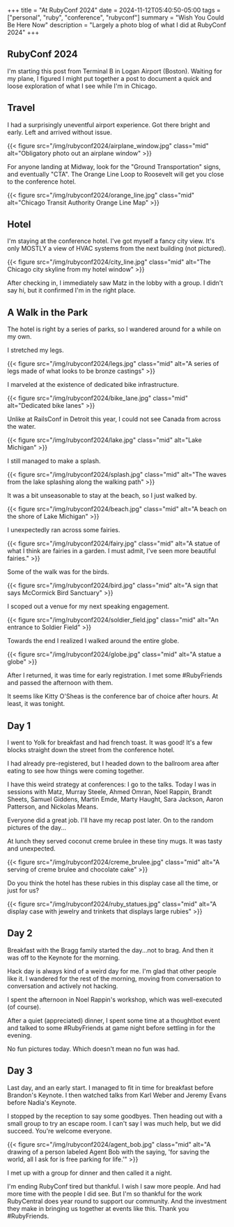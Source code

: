 +++
title = "At RubyConf 2024"
date = 2024-11-12T05:40:50-05:00
tags = ["personal", "ruby", "conference", "rubyconf"]
summary = "Wish You Could Be Here Now"
description = "Largely a photo blog of what I did at RubyConf 2024"
+++

## RubyConf 2024

I'm starting this post from Terminal B in Logan Airport (Boston). Waiting for my plane, I figured I might put together a post to document a quick and loose exploration of what I see while I'm in Chicago.

## Travel

I had a surprisingly uneventful airport experience. Got there bright and early. Left and arrived without issue.

{{< figure src="/img/rubyconf2024/airplane_window.jpg" class="mid" alt="Obligatory photo out an airplane window" >}}

For anyone landing at Midway, look for the "Ground Transportation" signs, and eventually "CTA". The Orange Line Loop to Roosevelt will get you close to the conference hotel.

{{< figure src="/img/rubyconf2024/orange_line.jpg" class="mid" alt="Chicago Transit Authority Orange Line Map" >}}

## Hotel

I'm staying at the conference hotel. I've got myself a fancy city view. It's only MOSTLY a view of HVAC systems from the next building (not pictured).

{{< figure src="/img/rubyconf2024/city_line.jpg" class="mid" alt="The Chicago city skyline from my hotel window" >}}

After checking in, I immediately saw Matz in the lobby with a group. I didn't say hi, but it confirmed I'm in the right place.

## A Walk in the Park

The hotel is right by a series of parks, so I wandered around for a while on my own.

I stretched my legs.

{{< figure src="/img/rubyconf2024/legs.jpg" class="mid" alt="A series of legs made of what looks to be bronze castings" >}}

I marveled at the existence of dedicated bike infrastructure.

{{< figure src="/img/rubyconf2024/bike_lane.jpg" class="mid" alt="Dedicated bike lanes" >}}

Unlike at RailsConf in Detroit this year, I could not see Canada from across the water.

{{< figure src="/img/rubyconf2024/lake.jpg" class="mid" alt="Lake Michigan" >}}

I still managed to make a splash.

{{< figure src="/img/rubyconf2024/splash.jpg" class="mid" alt="The waves from the lake splashing along the walking path" >}}

It was a bit unseasonable to stay at the beach, so I just walked by.

{{< figure src="/img/rubyconf2024/beach.jpg" class="mid" alt="A beach on the shore of Lake Michigan" >}}

I unexpectedly ran across some fairies.

{{< figure src="/img/rubyconf2024/fairy.jpg" class="mid" alt="A statue of what I think are fairies in a garden. I must admit, I've seen more beautiful fairies." >}}

Some of the walk was for the birds.

{{< figure src="/img/rubyconf2024/bird.jpg" class="mid" alt="A sign that says McCormick Bird Sanctuary" >}}

I scoped out a venue for my next speaking engagement.

{{< figure src="/img/rubyconf2024/soldier_field.jpg" class="mid" alt="An entrance to Soldier Field" >}}

Towards the end I realized I walked around the entire globe.

{{< figure src="/img/rubyconf2024/globe.jpg" class="mid" alt="A statue a globe" >}}

After I returned, it was time for early registration. I met some #RubyFriends and passed the afternoon with them.

It seems like Kitty O'Sheas is the conference bar of choice after hours. At least, it was tonight.

## Day 1

I went to Yolk for breakfast and had french toast. It was good! It's a few blocks straight down the street from the conference hotel.

I had already pre-registered, but I headed down to the ballroom area after eating to see how things were coming together.

I have this weird strategy at conferences: I go to the talks. Today I was in sessions with Matz, Murray Steele, Ahmed Omran, Noel Rappin, Brandt Sheets, Samuel Giddens, Martin Emde, Marty Haught, Sara Jackson, Aaron Patterson, and Nickolas Means.

Everyone did a great job. I'll have my recap post later. On to the random pictures of the day...

At lunch they served coconut creme brulee in these tiny mugs. It was tasty and unexpected.

{{< figure src="/img/rubyconf2024/creme_brulee.jpg" class="mid" alt="A serving of creme brulee and chocolate cake" >}}

Do you think the hotel has these rubies in this display case all the time, or just for us?

{{< figure src="/img/rubyconf2024/ruby_statues.jpg" class="mid" alt="A display case with jewelry and trinkets that displays large rubies" >}}

## Day 2

Breakfast with the Bragg family started the day...not to brag. And then it was off to the Keynote for the morning.

Hack day is always kind of a weird day for me. I'm glad that other people like it. I wandered for the rest of the morning, moving from conversation to conversation and actively not hacking.

I spent the afternoon in Noel Rappin's workshop, which was well-executed (of course).

After a quiet (appreciated) dinner, I spent some time at a thoughtbot event and talked to some #RubyFriends at game night before settling in for the evening.

No fun pictures today. Which doesn't mean no fun was had.

## Day 3

Last day, and an early start. I managed to fit in time for breakfast before Brandon's Keynote. I then watched talks from Karl Weber and Jeremy Evans before Nadia's Keynote.

I stopped by the reception to say some goodbyes. Then heading out with a small group to try an escape room. I can't say I was much help, but we did succeed. You're welcome everyone.

{{< figure src="/img/rubyconf2024/agent_bob.jpg" class="mid" alt="A drawing of a person labeled Agent Bob with the saying, 'for saving the world, all I ask for is free parking for life.'" >}}

I met up with a group for dinner and then called it a night.

I'm ending RubyConf tired but thankful. I wish I saw more people. And had more time with the people I did see. But I'm so thankful for the work RubyCentral does year round to support our community. And the investment they make in bringing us together at events like this. Thank you #RubyFriends.
